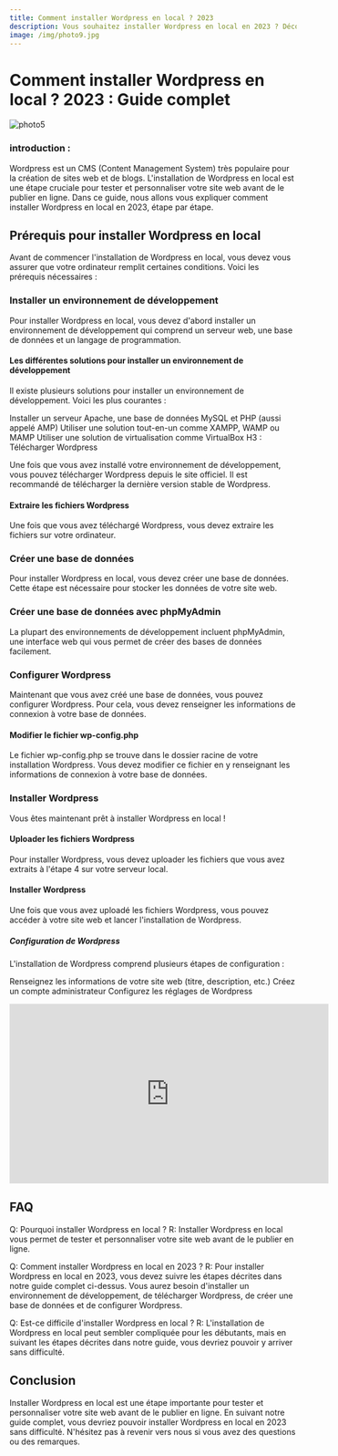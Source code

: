 ```yaml
---
title: Comment installer Wordpress en local ? 2023
description: Vous souhaitez installer Wordpress en local en 2023 ? Découvrez notre guide complet pour installer Wordpress sur votre ordinateur et créer votre site web en toute simplicité.
image: /img/photo9.jpg
---
```


# Comment installer Wordpress en local ? 2023 : Guide complet

![photo5](/img/photo9.png)

### introduction :

Wordpress est un CMS (Content Management System) très populaire pour la création de sites web et de blogs. L'installation de Wordpress en local est une étape cruciale pour tester et personnaliser votre site web avant de le publier en ligne. Dans ce guide, nous allons vous expliquer comment installer Wordpress en local en 2023, étape par étape.

## Prérequis pour installer Wordpress en local

Avant de commencer l'installation de Wordpress en local, vous devez vous assurer que votre ordinateur remplit certaines conditions. Voici les prérequis nécessaires :

### Installer un environnement de développement

Pour installer Wordpress en local, vous devez d'abord installer un environnement de développement qui comprend un serveur web, une base de données et un langage de programmation.

#### Les différentes solutions pour installer un environnement de développement

Il existe plusieurs solutions pour installer un environnement de développement. Voici les plus courantes :

Installer un serveur Apache, une base de données MySQL et PHP (aussi appelé AMP)
Utiliser une solution tout-en-un comme XAMPP, WAMP ou MAMP
Utiliser une solution de virtualisation comme VirtualBox
H3 : Télécharger Wordpress

Une fois que vous avez installé votre environnement de développement, vous pouvez télécharger Wordpress depuis le site officiel. Il est recommandé de télécharger la dernière version stable de Wordpress.

#### Extraire les fichiers Wordpress

Une fois que vous avez téléchargé Wordpress, vous devez extraire les fichiers sur votre ordinateur.

### Créer une base de données

Pour installer Wordpress en local, vous devez créer une base de données. Cette étape est nécessaire pour stocker les données de votre site web.

### Créer une base de données avec phpMyAdmin

La plupart des environnements de développement incluent phpMyAdmin, une interface web qui vous permet de créer des bases de données facilement.

### Configurer Wordpress

Maintenant que vous avez créé une base de données, vous pouvez configurer Wordpress. Pour cela, vous devez renseigner les informations de connexion à votre base de données.

#### Modifier le fichier wp-config.php

Le fichier wp-config.php se trouve dans le dossier racine de votre installation Wordpress. Vous devez modifier ce fichier en y renseignant les informations de connexion à votre base de données.

### Installer Wordpress

Vous êtes maintenant prêt à installer Wordpress en local !

#### Uploader les fichiers Wordpress

Pour installer Wordpress, vous devez uploader les fichiers que vous avez extraits à l'étape 4 sur votre serveur local.

#### Installer Wordpress

Une fois que vous avez uploadé les fichiers Wordpress, vous pouvez accéder à votre site web et lancer l'installation de Wordpress.

##### Configuration de Wordpress

L'installation de Wordpress comprend plusieurs étapes de configuration :

Renseignez les informations de votre site web (titre, description, etc.)
Créez un compte administrateur
Configurez les réglages de Wordpress

<iframe width="560" height="315" src="https://www.youtube.com/embed/YXsdWHr93n4" title="YouTube video player" frameborder="0" allow="accelerometer; autoplay; clipboard-write; encrypted-media; gyroscope; picture-in-picture; web-share" allowfullscreen></iframe>

## FAQ

Q: Pourquoi installer Wordpress en local ?
R: Installer Wordpress en local vous permet de tester et personnaliser votre site web avant de le publier en ligne.


Q: Comment installer Wordpress en local en 2023 ?
R: Pour installer Wordpress en local en 2023, vous devez suivre les étapes décrites dans notre guide complet ci-dessus. Vous aurez besoin d'installer un environnement de développement, de télécharger Wordpress, de créer une base de données et de configurer Wordpress.

Q: Est-ce difficile d'installer Wordpress en local ?
R: L'installation de Wordpress en local peut sembler compliquée pour les débutants, mais en suivant les étapes décrites dans notre guide, vous devriez pouvoir y arriver sans difficulté.

## Conclusion

Installer Wordpress en local est une étape importante pour tester et personnaliser votre site web avant de le publier en ligne. En suivant notre guide complet, vous devriez pouvoir installer Wordpress en local en 2023 sans difficulté. N'hésitez pas à revenir vers nous si vous avez des questions ou des remarques.